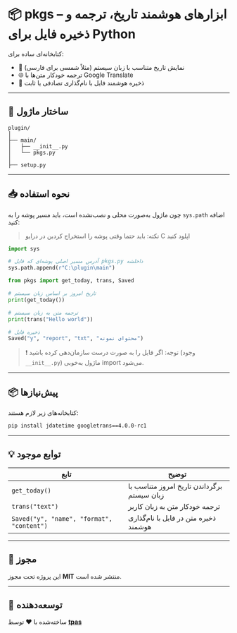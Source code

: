 
# 📦 pkgs – ابزارهای هوشمند تاریخ، ترجمه و ذخیره فایل برای Python

کتابخانه‌ای ساده برای:

- 📅 نمایش تاریخ متناسب با زبان سیستم (مثلاً شمسی برای فارسی)
- 🌐 ترجمه خودکار متن‌ها با Google Translate
- 💾 ذخیره هوشمند فایل با نام‌گذاری تصادفی یا ثابت

---

## 🧩 ساختار ماژول

```
plugin/
│
├── main/
│   ├── __init__.py
│   └── pkgs.py
│
├── setup.py
```

---

## 📥 نحوه استفاده

چون ماژول به‌صورت محلی و نصب‌نشده است، باید مسیر پوشه را به `sys.path` اضافه کنید:

> نکته: باید حتما وقتی پوشه را استخراج کردین در درایو C اپلود کنید

```python
import sys

# آدرس مسیر اصلی پوشه‌ای که فایل pkgs.py داخلشه
sys.path.append(r"C:\plugin\main")

from pkgs import get_today, trans, Saved

# تاریخ امروز بر اساس زبان سیستم
print(get_today())

# ترجمه متن به زبان سیستم
print(trans("Hello world"))

# ذخیره فایل
Saved("y", "report", "txt", "محتوای نمونه")
```

> ❗ توجه: اگر فایل را به صورت درست سازمان‌دهی کرده باشید (وجود `__init__.py`) ماژول به‌خوبی import می‌شود.

---

## 📦 پیش‌نیازها

کتابخانه‌های زیر لازم هستند:

```bash
pip install jdatetime googletrans==4.0.0-rc1
```

---

## 💡 توابع موجود

| تابع         | توضیح                                                |
|--------------|--------------------------------------------------------|
| `get_today()`| برگرداندن تاریخ امروز متناسب با زبان سیستم            |
| `trans("text")`| ترجمه خودکار متن به زبان کاربر                        |
| `Saved("y", "name", "format", "content")` | ذخیره متن در فایل با نام‌گذاری هوشمند  |

---

## 📜 مجوز

این پروژه تحت مجوز **MIT** منتشر شده است.

---

## 👤 توسعه‌دهنده

ساخته‌شده با ❤️ توسط **[tpas](https://github.com/tpas1980)**
